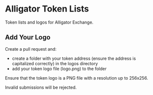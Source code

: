 # Alligator Token Lists
Token lists and logos for Alligator Exchange.

## Add Your Logo
Create a pull request and:

- create a folder with your token address (ensure the address is capitalized correctly) in the logos directory
- add your token logo file (logo.png) to the folder

Ensure that the token logo is a PNG file with a resolution up to 256x256.

Invalid submissions will be rejected.
